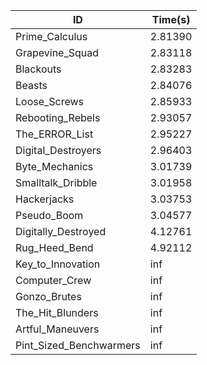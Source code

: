 |ID|Time(s)|
|-|-|
|Prime_Calculus|2.81390|
|Grapevine_Squad|2.83118|
|Blackouts|2.83283|
|Beasts|2.84076|
|Loose_Screws|2.85933|
|Rebooting_Rebels|2.93057|
|The_ERROR_List|2.95227|
|Digital_Destroyers|2.96403|
|Byte_Mechanics|3.01739|
|Smalltalk_Dribble|3.01958|
|Hackerjacks|3.03753|
|Pseudo_Boom|3.04577|
|Digitally_Destroyed|4.12761|
|Rug_Heed_Bend|4.92112|
|Key_to_Innovation|inf|
|Computer_Crew|inf|
|Gonzo_Brutes|inf|
|The_Hit_Blunders|inf|
|Artful_Maneuvers|inf|
|Pint_Sized_Benchwarmers|inf|
